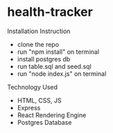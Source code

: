# health-tracker

Installation Instruction
- clone the repo
- run "npm install" on terminal
- install postgres db
- run table.sql and seed.sql
- run "node index.js" on terminal

Technology Used
- HTML, CSS, JS
- Express
- React Rendering Engine
- Postgres Database